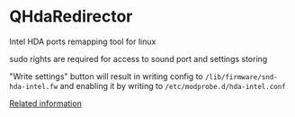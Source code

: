 # QHdaRedirector
Intel HDA ports remapping tool for linux

sudo rights are required for access to sound port and settings storing

"Write settings" button will result in writing config to 
```/lib/firmware/snd-hda-intel.fw```
and enabling it by writing to 
```/etc/modprobe.d/hda-intel.conf```

[Related information](https://www.kernel.org/doc/html/v4.12/sound/hd-audio/notes.html)
